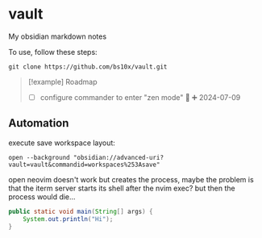 
# vault

My obsidian markdown notes

To use, follow these steps:

```
git clone https://github.com/bs10x/vault.git
``` 


>[!example] Roadmap
>- [ ] configure commander to enter "zen mode" 🔽 ➕ 2024-07-09




## Automation

execute save workspace layout:
```
open --background "obsidian://advanced-uri?vault=vault&commandid=workspaces%253Asave"
```



open neovim doesn't work but creates the process, maybe the problem is that the iterm server starts its shell after the nvim exec? but then the process would die...




```java
public static void main(String[] args) {
	System.out.println("Hi");
}
```
